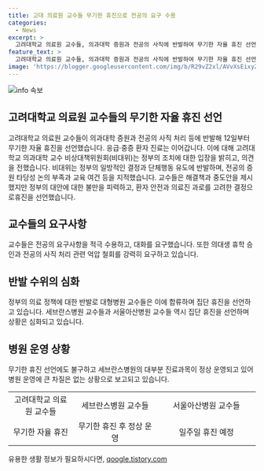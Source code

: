 ```yaml
---
title: 고대 의료원 교수들 무기한 휴진으로 전공의 요구 수용
categories:
  - News
excerpt: >
  고려대학교 의료원 교수들, 의과대학 증원과 전공의 사직에 반발하여 무기한 자율 휴진 선언 고려대학교 의료원 교수들이 정부의 의과대학 증원 결정 및 전공의 사직 처리에 반발해 무기한 자율 휴진을 선언했다. 이로써 응급·중증 환자 진료는 계속되지만, 정부의 정책에 대한 비판은 확대되고 있다. 기각된 의료계의 제안과 대화 부재를 지적하며 교수들은 요구안을 수용하고 대화를 이끌어낼 것을 촉구하고 있으며, 대형병원의 교수들 또한 이에 힘입어 대규모 휴진에 돌입하고 있다.
feature_text: >
  고려대학교 의료원 교수들, 의과대학 증원과 전공의 사직에 반발하여 무기한 자율 휴진 선언 고려대학교 의료원 교수들이 정부의 의과대학 증원 결정 및 전공의 사직 처리에 반발해 무기한 자율 휴진을 선언했다. 이로써 응급·중증 환자 진료는 계속되지만, 정부의 정책에 대한 비판은 확대되고 있다. 기각된 의료계의 제안과 대화 부재를 지적하며 교수들은 요구안을 수용하고 대화를 이끌어낼 것을 촉구하고 있으며, 대형병원의 교수들 또한 이에 힘입어 대규모 휴진에 돌입하고 있다.
image: 'https://blogger.googleusercontent.com/img/b/R29vZ2xl/AVvXsEixyZcFfHzMRdzZMjFBmAUKJYCLCGyLL1o632UiGVXcaFdKo_bkvkuCioo0uUKlGfBVcT3P84aROyZIXSBEx3Aw5nCQ3pTgDom1WDC4m8eifvWiAmWEEVb4x6G_l8C0QH225ldMjyaFvpxGEBGNO37VmDTDMHGhJPq73UglMfDca1-0aw/s1600/blogspot.png'
---
```


<p><img src="https://blogger.googleusercontent.com/img/b/R29vZ2xl/AVvXsEixyZcFfHzMRdzZMjFBmAUKJYCLCGyLL1o632UiGVXcaFdKo_bkvkuCioo0uUKlGfBVcT3P84aROyZIXSBEx3Aw5nCQ3pTgDom1WDC4m8eifvWiAmWEEVb4x6G_l8C0QH225ldMjyaFvpxGEBGNO37VmDTDMHGhJPq73UglMfDca1-0aw/s1600/blogspot.png" alt="info 속보" /></p>

<h2 data-ke-size="size26">고려대학교 의료원 교수들의 무기한 자율 휴진 선언</h2>

<p data-ke-size="size16">고려대학교 의료원 교수들이 의과대학 증원과 전공의 사직 처리 등에 반발해 12일부터 무기한 자율 휴진을 선언했습니다. 응급·중증 환자 진료는 이어갑니다. 이에 대해 고려대학교 의과대학 교수 비상대책위원회(비대위)는 정부의 조치에 대한 입장을 밝히고, 의견을 전했습니다. 비대위는 정부의 일방적인 결정과 단체행동 유도에 반발하며, 전공의 증원 타당성 논의 부족과 교육 여건 등을 지적했습니다. 교수들은 해결책과 중도안을 제시했지만 정부의 대안에 대한 불만을 피력하고, 환자 안전과 의료진 과로를 고려한 결정으로휴진을 선언했습니다.</p>

<h2 data-ke-size="size26">교수들의 요구사항</h2>

<p data-ke-size="size16">교수들은 전공의 요구사항을 적극 수용하고, 대화를 요구했습니다. 또한 의대생 휴학 승인과 전공의 사직 처리 관련 억압 철회를 강력히 요구하고 있습니다.</p>

<h2 data-ke-size="size26">반발 수위의 심화</h2>

<p data-ke-size="size16">정부의 의료 정책에 대한 반발로 대형병원 교수들은 이에 합류하며 집단 휴진을 선언하고 있습니다. 세브란스병원 교수들과 서울아산병원 교수들 역시 집단 휴진을 선언하며 상황은 심화되고 있습니다.</p>

<h2 data-ke-size="size26">병원 운영 상황</h2>

<p data-ke-size="size16">무기한 휴진 선언에도 불구하고 세브란스병원의 대부분 진료과목이 정상 운영되고 있어 병원 운영에 큰 차질은 없는 상황으로 보고되고 있습니다.</p>

<table>
  <colgroup>
   <col style="width:89pt" />
   <col style="width:119pt" />
   <col style="width:142pt" />
  </colgroup>
  <tbody>
   <tr>
    <td style="width:89pt; text-align: center;">고려대학교 의료원 교수들</td>
    <td style="width:119pt; text-align: center;">세브란스병원 교수들</b></td>
    <td style="width:142pt; text-align: center;">서울아산병원 교수들</td>
   </tr>
   <tr>
    <td style="width:89pt; text-align: center;">무기한 자율 휴진</td>
    <td style="width:119pt; text-align: center;">무기한 휴진 후 정상 운영</td>
    <td style="width:142pt; text-align: center;">일주일 휴진 예정</td>
   </tr>
  </tbody>
</table>
유용한 생활 정보가 필요하시다면, <a href="https://qoogle.tistory.com" rel="dofollow">qoogle.tistory.com</a>


